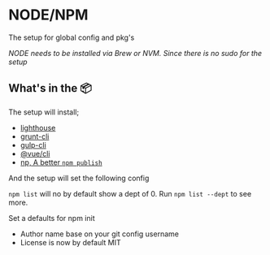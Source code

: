 # NODE/NPM

The setup for global config and pkg's

_NODE needs to be installed via Brew or NVM._
_Since there is no sudo for the setup_

## What's in the 📦

The setup will install;

* [lighthouse](https://github.com/GoogleChrome/lighthouse)
* [grunt-cli](https://gruntjs.com/using-the-cli)
* [gulp-cli](https://gulpjs.com/)
* [@vue/cli](https://cli.vuejs.org/guide/installation.html)
* [np, A better `npm publish`](https://github.com/sindresorhus/np)

And the setup will set the following config

`npm list` will no by default show a dept of 0.
Run `npm list --dept` to see more.

Set a defaults for npm init
* Author name base on your git config username
* License is now by default MIT
